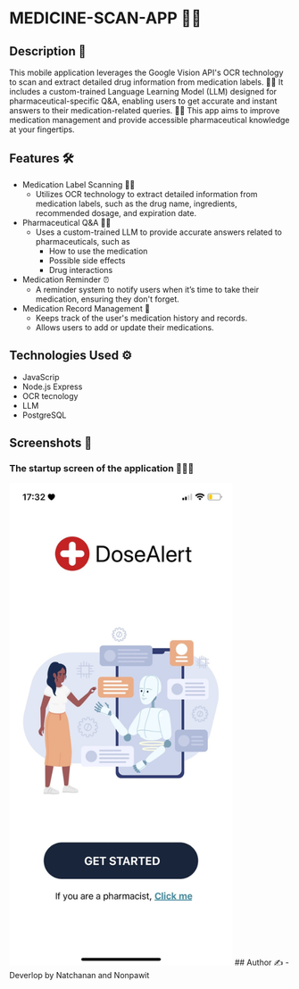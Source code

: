# MEDICINE-SCAN-APP 📱💊

## Description 📝
This mobile application leverages the Google Vision API's OCR technology to scan and extract detailed drug information from medication labels. 🤖📱 It includes a custom-trained Language Learning Model (LLM) designed for pharmaceutical-specific 
Q&A, enabling users to get accurate and instant answers to their medication-related queries. 🧠💬 This app aims to improve medication management and provide accessible pharmaceutical knowledge at your fingertips.

## Features 🛠️
- Medication Label Scanning 📄💊
    - Utilizes OCR technology to extract detailed information from medication labels, such as the drug name, ingredients, recommended dosage, and expiration date.
- Pharmaceutical Q&A 🧠💬
    - Uses a custom-trained LLM to provide accurate answers related to pharmaceuticals, such as
        - How to use the medication
        - Possible side effects
        - Drug interactions
- Medication Reminder ⏰
    -  A reminder system to notify users when it’s time to take their medication, ensuring they don't forget.
- Medication Record Management 💾 
    - Keeps track of the user's medication history and records.
    - Allows users to add or update their medications.

## Technologies Used ⚙️
- JavaScrip
- Node.js Express
- OCR tecnology
- LLM
- PostgreSQL

## Screenshots 📸
### The startup screen of the application 🌟📱✨
<img src="assets/image/getstart.jpg" alt="App Screenshot" width="400"/>
## Author ✍️
- Deverlop by Natchanan and Nonpawit 
